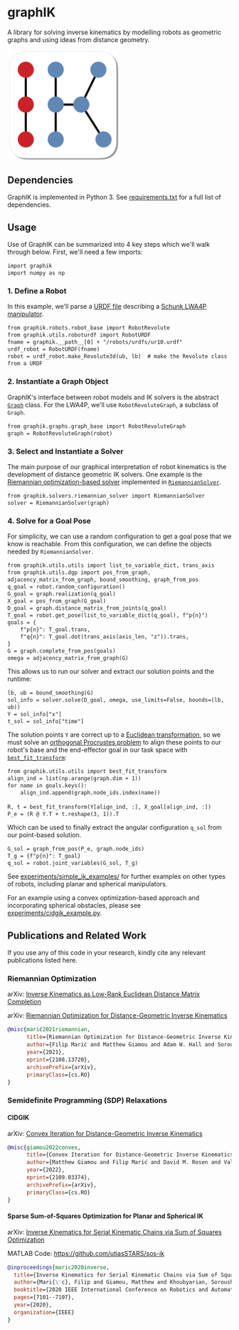 # graphIK
A library for solving inverse kinematics by modelling robots as geometric graphs and using ideas from distance geometry.

<img src="https://raw.githubusercontent.com/utiasSTARS/GraphIK/main/assets/graph_ik_logo.png" width="250px"/>


## Dependencies
GraphIK is implemented in Python 3. See [requirements.txt](https://github.com/utiasSTARS/graphIK/blob/main/requirements.txt) for a full list of dependencies.


## Usage
Use of GraphIK can be summarized into 4 key steps which we'll walk through below. First, we'll need a few imports:

```
import graphik
import numpy as np
```

### 1. Define a Robot
In this example, we'll parse a [URDF file](https://industrial-training-master.readthedocs.io/en/melodic/_source/session3/Intro-to-URDF.html) describing a [Schunk LWA4P manipulator](https://github.com/marselap/schunk_lwa4p). 

```
from graphik.robots.robot_base import RobotRevolute
from graphik.utils.roboturdf import RobotURDF
fname = graphik.__path__[0] + "/robots/urdfs/ur10.urdf"
urdf_robot = RobotURDF(fname)
robot = urdf_robot.make_Revolute3d(ub, lb)  # make the Revolute class from a URDF
```

### 2. Instantiate a Graph Object
GraphIK's interface between robot models and IK solvers is the abstract [`Graph`](https://github.com/utiasSTARS/graphIK/blob/main/graphik/graphs/graph_base.py) class. For the LWA4P, we'll use `RobotRevoluteGraph`, a subclass of `Graph`.
```
from graphik.graphs.graph_base import RobotRevoluteGraph
graph = RobotRevoluteGraph(robot)
```
### 3. Select and Instantiate a Solver
The main purpose of our graphical interpretation of robot kinematics is the development of distance geometric IK solvers. One example is the [Riemannian optimization-based solver](https://arxiv.org/abs/2011.04850) implemented in [`RiemannianSolver`](https://github.com/utiasSTARS/graphIK/blob/main/graphik/solvers/riemannian_solver.py). 
```
from graphik.solvers.riemannian_solver import RiemannianSolver
solver = RiemannianSolver(graph)
```

### 4. Solve for a Goal Pose
For simplicity, we can use a random configuration to get a goal pose that we know is reachable. From this configuration, we can define the objects needed by `RiemannianSolver`.
```
from graphik.utils.utils import list_to_variable_dict, trans_axis
from graphik.utils.dgp import pos_from_graph, adjacency_matrix_from_graph, bound_smoothing, graph_from_pos
q_goal = robot.random_configuration()
G_goal = graph.realization(q_goal)
X_goal = pos_from_graph(G_goal)
D_goal = graph.distance_matrix_from_joints(q_goal)
T_goal = robot.get_pose(list_to_variable_dict(q_goal), f"p{n}")
goals = {
    f"p{n}": T_goal.trans,
    f"q{n}": T_goal.dot(trans_axis(axis_len, "z")).trans,
}
G = graph.complete_from_pos(goals)
omega = adjacency_matrix_from_graph(G)
```

This allows us to run our solver and extract our solution points and the runtime:
```
lb, ub = bound_smoothing(G)
sol_info = solver.solve(D_goal, omega, use_limits=False, bounds=(lb, ub))
Y = sol_info["x"]
t_sol = sol_info["time"]
```
The solution points `Y` are correct up to a [Euclidean transformation](https://en.wikipedia.org/wiki/Rigid_transformation), so we must solve an [orthogonal Procrustes problem](https://en.wikipedia.org/wiki/Orthogonal_Procrustes_problem) to align these points to our robot's base and the end-effector goal in our task space with [`best_fit_transform`](https://github.com/utiasSTARS/graphIK/blob/main/graphik/utils/utils.py):
```
from graphik.utils.utils import best_fit_transform
align_ind = list(np.arange(graph.dim + 1))
for name in goals.keys():
    align_ind.append(graph.node_ids.index(name))

R, t = best_fit_transform(Y[align_ind, :], X_goal[align_ind, :])
P_e = (R @ Y.T + t.reshape(3, 1)).T
```
Which can be used to finally extract the angular configuration `q_sol` from our point-based solution.
```
G_sol = graph_from_pos(P_e, graph.node_ids)
T_g = {f"p{n}": T_goal}
q_sol = robot.joint_variables(G_sol, T_g)
```

See [experiments/simple_ik_examples/](https://github.com/utiasSTARS/graphIK/tree/main/experiments/simple_ik_examples) for further examples on other types of robots, including planar and spherical manipulators.

For an example using a convex optimization-based approach and incorporating spherical obstacles, please see [experiments/cidgik_example.py](https://github.com/utiasSTARS/graphIK/blob/main/experiments/cidgik_example.py).

## Publications and Related Work
If you use any of this code in your research, kindly cite any relevant publications listed here.

### Riemannian Optimization 
arXiv: [Inverse Kinematics as Low-Rank Euclidean Distance Matrix Completion](https://arxiv.org/abs/2011.04850)

arXiv: [Riemannian Optimization for Distance-Geometric Inverse Kinematics](https://arxiv.org/abs/2108.13720)

```bibtex
@misc{marić2021riemannian,
      title={Riemannian Optimization for Distance-Geometric Inverse Kinematics}, 
      author={Filip Marić and Matthew Giamou and Adam W. Hall and Soroush Khoubyarian and Ivan Petrović and Jonathan Kelly},
      year={2021},
      eprint={2108.13720},
      archivePrefix={arXiv},
      primaryClass={cs.RO}
}
```

### Semidefinite Programming (SDP) Relaxations

#### CIDGIK
arXiv: [Convex Iteration for Distance-Geometric Inverse Kinematics](https://arxiv.org/abs/2109.03374)
```bibtex
@misc{giamou2022convex,
      title={Convex Iteration for Distance-Geometric Inverse Kinematics}, 
      author={Matthew Giamou and Filip Marić and David M. Rosen and Valentin Peretroukhin and Nicholas Roy and Ivan Petrović and Jonathan Kelly},
      year={2022},
      eprint={2109.03374},
      archivePrefix={arXiv},
      primaryClass={cs.RO}
}
```

#### Sparse Sum-of-Squares Optimization for Planar and Spherical IK 
arXiv: [Inverse Kinematics for Serial Kinematic Chains via Sum of Squares Optimization](https://arxiv.org/abs/1909.09318)

MATLAB Code: https://github.com/utiasSTARS/sos-ik

```bibtex
@inproceedings{maric2020inverse,
  title={Inverse Kinematics for Serial Kinematic Chains via Sum of Squares Optimization},
  author={Mari{\'c}, Filip and Giamou, Matthew and Khoubyarian, Soroush and Petrovi{\'c}, Ivan and Kelly, Jonathan},
  booktitle={2020 IEEE International Conference on Robotics and Automation (ICRA)},
  pages={7101--7107},
  year={2020},
  organization={IEEE}
}
```
